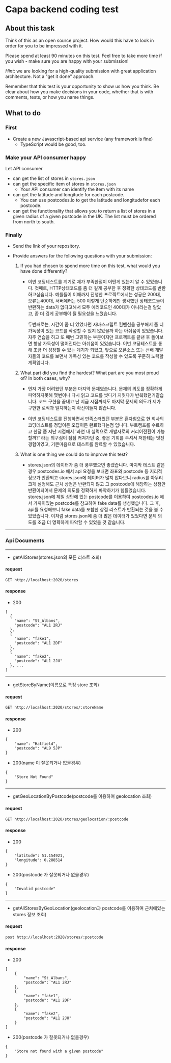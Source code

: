 # Capa backend coding test

## About this task

Think of this as an open source project. How would this have to look in order for you to be impressed with it.

Please spend at least 90 minutes on this test. Feel free to take more time if you wish - make sure you are happy with your submission!

_Hint_: we are looking for a high-quality submission with great application architecture. Not a "get it done" approach.

Remember that this test is your opportunity to show us how you think. Be clear about how you make decisions in your code, whether that is with comments, tests, or how you name things.

## What to do

### First

- Create a new Javascript-based api service (any framework is fine)
  - TypeScript would be good, too.

### Make your API consumer happy

Let API consumer

- can get the list of stores in `stores.json`
- can get the specific item of stores in `stores.json`
  - Your API consumer can identify the item with its name
- can get the latitude and longitude for each postcode.
  - You can use postcodes.io to get the latitude and longitudefor each postcode.
- can get the functionality that allows you to return a list of stores in a given radius of a given postcode in the UK. The list must be ordered from north to south.

### Finally

- Send the link of your repository.
- Provide answers for the following questions with your submission:

  1. If you had chosen to spend more time on this test, what would you have done differently?

     - 이번 코딩테스트를 계기로 제가 부족한점이 어떤게 있는지 알 수 있었습니다.
       첫째로, HTTP상태코드를 좀 더 깊게 공부한 후 정확한 상태코드를 반환하고싶습니다. 예를들어 이때까지 진행한 프로젝트에서는
       성공은 200대, 오류는400대, 서버에러는 500 이렇게 단순하게만 생각했던 상태코드들이 반환하는 data가 없다고해서 모두 에러코드인 400대가 아니라는걸 알았고,
       좀 더 깊게 공부해야 될 필요성을 느꼈습니다.

       두번째로는, 시간이 좀 더 있었다면 자바스크립트 컨벤션을 공부해서 좀 더 가독성이 있는 코드를 작성할 수 있지 않았을까 하는 아쉬움이 있었습니다.
       자주 연습을 하고 또 매번 고민하는 부분이지만 프로젝트를 끝낸 후 돌아보면 항상 가독성이 떨어진다는 아쉬움이 있었습니다. 이번 코딩테스트를 통해 조금 더 성장할 수 있는 계기가 되었고,
       앞으로 오픈소스 또는 선배 개발자들의 코드를 보면서 가독성 있는 코드를 작성할 수 있도록 꾸준히 노력할 계획입니다.

  2. What part did you find the hardest? What part are you most proud of? In both cases, why?

     - 먼저 가장 어려웠던 부분은 마지막 문제였습니다. 문제의 의도를 정확하게 파악하지못해 몇번이나 다시 읽고 코드를 썻다가 지웟다가 반복했던거같습니다.
       코드 구현을 끝내고 난 지금 시점까지도 마지막 문제의 의도가 제가 구현한 로직과 일치하는지 확신이들지 않습니다.

     - 이번 코딩테스트를 진행하면서 만족스러웠던 부분은 혼자힘으로 한 회사의 코딩테스트를 정답이든 오답이든 완료했다는점 입니다.
       부트캠프를 수료하고 한달 쯤 지난 시점에서 '과연 내 실력으로 개발자로의 커리어전환이 가능할까?' 라는 의구심이 점점 커져가던 중,
       좋은 기회를 주셔서 저한테는 멋진 경험이였고, 기쁜마음으로 테스트를 완료할 수 있었습니다.

  3. What is one thing we could do to improve this test?

     - stores.json의 데이터가 좀 더 풍부했으면 좋겠습니다.
       마지막 테스트 같은 경우 postcodes.io 에서 api 요청을 보내면 좌표와 postcode 등 지리적 정보가 반환되고 stores.json에 데이터가 많지 않다보니
       radius를 아무리 크게 설정해도 근처 상점은 반환되지 않고 그 postcode에 해당하는 상점만 반환이되어서 문제의 의도를 정확하게 파악하기가 힘들었습니다.
       stores.json에 제일 상단에 있는 postcode를 이용하여 postcodes.io 에서 가까이있는 postcode를 참고하여 fake data를 생성했습니다.
       그 후, api를 요청해보니 fake data를 포함한 상점 리스트가 반환되는 것을 볼 수 있었습니다.
       이처럼 stores.json에 좀 더 많은 데이터가 있었다면 문제 의도를 조금 더 명확하게 파악할 수 있었을 것 같습니다.
       
 * * *
 ### Api Documents
 * * *
 
 - getAllStores(stores.json의 모든 리스트 조회)

#### request
 ```
 GET http://localhost:2020/stores
 ```
#### response
  - 200
```
[
  {
    "name": "St_Albans",
    "postcode": "AL1 2RJ"
  },
  {
    "name": "fake1",
    "postcode": "AL1 2DF"
  },
  {
    "name": "fake2",
    "postcode": "AL1 2JU"
  }, ...
]
```
---
 - getStoreByName(이름으로 특정 store 조회)

#### request
 ```
 GET http://localhost:2020/stores/:storeName
 ```
#### response
  - 200
```
{
    "name": "Hatfield",
    "postcode": "AL9 5JP"
}
```
  - 200(name 이 잘못되거나 없을경우)
```
{
    "Store Not Found"
}
```
---
 - getGeoLocationByPostcode(postcode를 이용하여 geolocation 조회)

#### request
 ```
 GET http://localhost:2020/stores/geolocation/:postcode
 ```
#### response
  - 200
```
{
    "latitude": 51.154921,
    "longitude": 0.288514
}
```
  - 200(postcode 가 잘못되거나 없을경우)
```
{
    "Invalid postcode"
}
```
---
- getAllStoresByGeoLocation(geolocation과 postcode를 이용하여 근처에있는 stores 정보 조회)

#### request
 ```
 post http://localhost:2020/stores/:postcode
 ```
#### response
  - 200
```
[
    {
        "name": "St_Albans",
        "postcode": "AL1 2RJ"
    },
    {
        "name": "fake1",
        "postcode": "AL1 2DF"
    },
    {
        "name": "fake2",
        "postcode": "AL1 2JU"
    }
]
```
  - 200(postcode 가 잘못되거나 없을경우)
```
{
    "Store not found with a given postcode"
}
```
